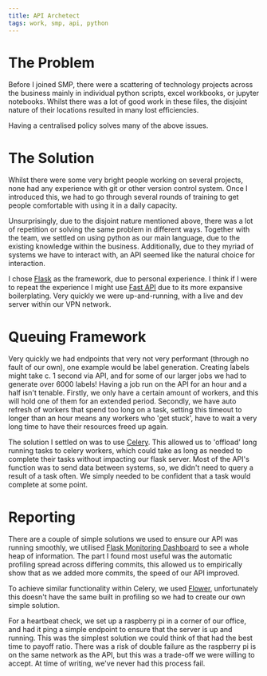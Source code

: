 ```yaml
---
title: API Archetect
tags: work, smp, api, python
---
```


# The Problem
Before I joined SMP, there were a scattering of technology projects across the business
mainly in individual python scripts, excel workbooks, or jupyter notebooks.
Whilst there was a lot of good work in these files, the disjoint nature of their 
locations resulted in many lost efficiencies.

Having a centralised policy solves many of the above issues.

# The Solution

Whilst there were some very bright people working on several projects, none had any 
experience with git or other version control system. Once I introduced this, we had to
go through several rounds of training to get people comfortable with using it in a 
daily capacity.

Unsurprisingly, due to the disjoint nature mentioned above, there was a lot of 
repetition or solving the same problem in different ways. Together with the team, we 
settled on using python as our main language, due to the existing knowledge within the 
business. Additionally, due to they myriad of systems we have to interact with, an API
seemed like the natural choice for interaction.

I chose [Flask](https://flask.palletsprojects.com/en/3.0.x/) as the framework, due to 
personal experience. I think if I were to repeat the experience I might use 
[Fast API](https://fastapi.tiangolo.com/) due to its more expansive boilerplating.
Very quickly we were up-and-running, with a live and dev server within our VPN network.

# Queuing Framework

Very quickly we had endpoints that very not very performant (through no fault of our
own), one example would be label generation. Creating labels might take c. 1 second via
API, and for some of our larger jobs we had to generate over 6000 labels! Having a job 
run on the API for an hour and a half isn't tenable. Firstly, we only have a certain 
amount of workers, and this will hold one of them for an extended period. Secondly, 
we have auto refresh of workers that spend too long on a task, setting this timeout to
longer than an hour means any workers who 'get stuck', have to wait a very long time to
have their resources freed up again.

The solution I settled on was to use [Celery](https://docs.celeryq.dev/en/stable/).
This allowed us to 'offload' long running tasks to celery workers, which could take as
long as needed to complete their tasks without impacting our flask server. Most of the 
API's function was to send data between systems, so, we didn't need to query a result 
of a task often. We simply needed to be confident that a task would complete at some 
point.

# Reporting

There are a couple of simple solutions we used to ensure our API was running smoothly,
we utilised [Flask Monitoring Dashboard](https://flask-monitoringdashboard.readthedocs.io/en/latest/)
to see a whole heap of information. The part I found most useful was the automatic 
profiling spread across differing commits, this allowed us to empirically show that as 
we added more commits, the speed of our API improved.

To achieve similar functionality within Celery, we used
[Flower](https://flower.readthedocs.io/en/latest/), unfortunately this doesn't have the 
same built in profiling so we had to create our own simple solution.

For a heartbeat check, we set up a raspberry pi in a corner of our office, and had it 
ping a simple endpoint to ensure that the server is up and running. This was the 
simplest solution we could think of that had the best time to payoff ratio. There was a 
risk of double failure as the raspberry pi is on the same network as the API, but this
was a trade-off we were willing to accept. At time of writing, we've never had this 
process fail.
